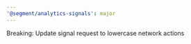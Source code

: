```yaml
---
'@segment/analytics-signals': major
---
```


Breaking: Update signal request to lowercase network actions
